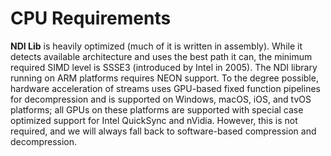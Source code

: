 # CPU Requirements

**NDI Lib** is heavily optimized (much of it is written in assembly). While it detects available architecture and uses the best path it can, the minimum required SIMD level is SSSE3 (introduced by Intel in 2005). The NDI library running on ARM platforms requires NEON support. To the degree possible, hardware acceleration of streams uses GPU-based fixed function pipelines for decompression and is supported on Windows, macOS, iOS, and tvOS platforms; all GPUs on these platforms are supported with special case optimized support for Intel QuickSync and nVidia. However, this is not required, and we will always fall back to software-based compression and decompression.
